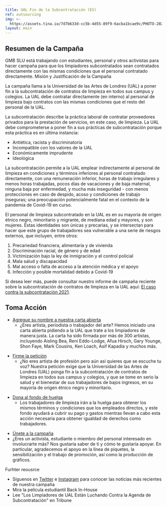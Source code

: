 ```yaml
---
title: UAL Fin de la Subcontratación (ES)
ref: outsourcing
img: >-
  https://assets.tina.io/7d7b633d-cc5b-4d55-89f9-6acba1bcae9c/PHOTO-2021-11-19-09-33-45.jpg
layout: main
---
```


## Resumen de la Campaña

GMB SLU está trabajando con estudiantes, personal y otros activistas para hacer campaña para que los limpiadores subcontratados sean contratados directamente con las mismas condiciones que el personal contratado directamente.
Misión y Justificación de la Campaña

La campaña llama a la Universidad de las Artes de Londres (UAL) a poner fin a la subcontratación de contratos de limpieza en todos sus campus y colegios. La UAL debe contratar directamente (en interno) al personal de limpieza bajo contratos con las mismas condiciones que el resto del personal de la UAL.

La subcontratación describe la práctica laboral de contratar proveedores privados para la prestación de servicios, en este caso, de limpieza. La UAL debe comprometerse a poner fin a sus prácticas de subcontratación porque esta práctica es en última instancia:

* Antiética, racista y discriminatoria
* Incompatible con los valores de la UAL
* Económicamente imprudente
* Ideológica

La subcontratación permite a la UAL emplear indirectamente al personal de limpieza en condiciones y términos inferiores al personal contratado directamente, con una remuneración inferior, horas de trabajo irregulares y menos horas trabajadas, pocos días de vacaciones y de baja maternal, ninguna baja por enfermedad, y mucha más inseguridad - con menos protecciones en caso de despido, acoso y condiciones de trabajo inseguras; una preocupación potencialmente fatal en el contexto de la pandemia de Covid-19 en curso.

El personal de limpieza subcontratado en la UAL es en su mayoría de origen étnico negro, minoritario y migrante, de mediana edad y mayores, y son mujeres. Estas identidades son únicas y precarias, y se intersectan para hacer que este grupo de trabajadores sea vulnerable a una serie de riesgos externos, que incluyen, entre otros:

1. Precariedad financiera, alimentaria y de vivienda
2. Discriminación racial, de género y de edad
3. Victimización bajo la ley de inmigración y el control policial
4. Mala salud y discapacidad
5. Mal acceso o falta de acceso a la atención médica y el apoyo
6. Infección y posible mortalidad debido a Covid-19

Si desea leer más, puede consultar nuestro informe de campaña reciente 
sobre la subcontratación de contratos de limpieza en la UAL aquí: [El 
caso contra la subcontratación 2021](https://issuu.com/ualendoutsourcing/docs/ual_outsourcing_case_doc "El caso contra la subcontratación 2021").

## Toma Acción

* [Agregue su nombre a nuestra carta abierta](https://docs.google.com/forms/d/e/1FAIpQLSf359i_msTCUoKEZMgxZy4ef1YNjewjVhg9O8Pui1SkQWv6Zw/viewform "Agregue su nombre a nuestra carta abierta")
  *  ¿Eres artista, periodista o trabajador del arte? Hemos iniciado una carta abierta pidiendo a la UAL que trate a los limpiadores de manera justa. La carta ha sido firmada por más de 300 artistas, incluyendo Aisling Bea, Reni Eddo-Lodge, Afua Hirsch, Gary Younge, Shon Faye, Mark Cousins, Ken Loach, Asif Kapadia y muchos más.

<!---->

* [Firme la petición](https://actionnetwork.org/petitions/ual-end-racist-outsourcing-cleaners "Firme la petición")
  * ¿No eres artista de profesión pero aún así quieres que se escuche tu voz? Nuestra petición exige que la Universidad de las Artes de Londres (UAL) ponga fin a la subcontratación de contratos de limpieza en todos sus campus y colegios, y que se tome en serio la salud y el bienestar de sus trabajadores de bajos ingresos, en su mayoría de origen étnico negro y minoritario.

<!---->

* [Dona al fondo de huelga](https://www.crowdfunder.co.uk/p/support-striking-outsourced-cleaners-at-ual-4 "Dona al fondo de huelga")
  * Los trabajadores de limpieza irán a la huelga para obtener los mismos términos y condiciones que los empleados directos, y este fondo ayudará a cubrir su pago y gastos mientras llevan a cabo esta acción necesaria para obtener igualdad de derechos como trabajadores.

<!---->

* [Únete a la campaña](mailto:gmb@arts.ac.uk "Únete a la campaña")
* ¿Eres un activista, estudiante o miembro del personal interesado en involucrarte más? Nos gustaría saber de ti y cómo te gustaría apoyar. En particular, agradecemos el apoyo en la línea de piquetes, la sensibilización y el trabajo de promoción, así como la producción de gráficos.

Furhter reousrce

* Síguenos en [Twitter](https://twitter.com/ual_j4w?lang=en "UAL End Outsourcing Twitter") e [Instagram](https://www.instagram.com/ualendoutsourcing/?hl=en "UAL End Outsourcing Instagram") para conocer las noticias más recientes de nuestra campaña
* Mira la película estudiantil Back In-House
* Lee "Los Limpiadores de UAL Están Luchando Contra la Agenda de Subcontratación" en Tribune
